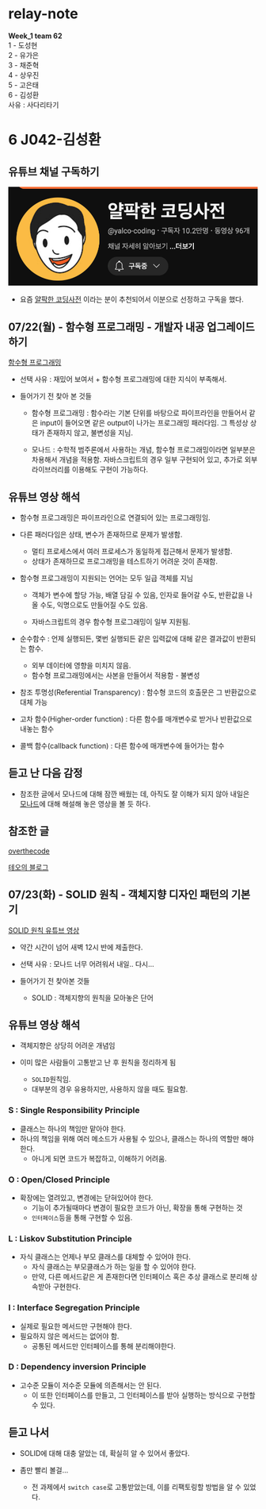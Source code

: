 # relay-note  

**Week_1 team 62**  
1 - 도성현  
2 - 유가은  
3 - 채준혁  
4 - 상우진  
5 - 고은태  
6 - 김성환  
사유 : 사다리타기  




# 6 J042-김성환

## 유튜브 채널 구독하기

![얄팍한 코딩사전](./img/J042-01.png)

- 요즘 [얄팍한 코딩사전](https://www.youtube.com/@yalco-coding) 이라는 분이 추천되어서 이분으로 선정하고 구독을 했다.

## 07/22(월) - 함수형 프로그래밍 - 개발자 내공 업그레이드 하기

[함수형 프로그래밍](https://youtu.be/UZUBfwiXXPA?feature=shared)

- 선택 사유 : 재밌어 보여서 + 함수형 프로그래밍에 대한 지식이 부족해서.

- 들어가기 전 찾아 본 것들

	- 함수형 프로그래밍 : 함수라는 기본 단위를 바탕으로 파이프라인을 만들어서 같은 input이 들어오면 같은 output이 나가는 프로그래밍 패러다임. 그 특성상 상태가 존재하지 않고, 불변성을 지님.

	- 모나드 : 수학적 범주론에서 사용하는 개념, 함수형 프로그래밍이라면 일부분은 차용해서 개념을 적용함. 자바스크립트의 경우 일부 구현되어 있고, 추가로 외부 라이브러리를 이용해도 구현이 가능하다.

## 유튜브 영상 해석

- 함수형 프로그래밍은 파이프라인으로 연결되어 있는 프로그래밍임.
- 다른 패러다임은 상태, 변수가 존재하므로 문제가 발생함.
	- 멀티 프로세스에서 여러 프로세스가 동일하게 접근해서 문제가 발생함.
	- 상태가 존재하므로 프로그래밍을 테스트하기 어려운 것이 존재함.

- 함수형 프로그래밍이 지원되는 언어는 모두 일급 객체를 지님

	- 객체가 변수에 할당 가능, 배열 담길 수 있음, 인자로 들어갈 수도, 반환값을 나올 수도, 익명으로도 만들어질 수도 있음.

	- 자바스크립트의 경우 함수형 프로그래밍이 일부 지원됨.

- 순수함수 : 언제 실행되든, 몇번 실행되든 같은 입력값에 대해 같은 결과값이 반환되는 함수.
	- 외부 데이터에 영향을 미치지 않음.
	- 함수형 프로그래밍에서는 사본을 만들어서 적용함 - 불변성

- 참조 투명성(Referential Transparency) : 함수형 코드의 호출문은 그 반환값으로 대체 가능

- 고차 함수(Higher-order function) : 다른 함수를 매개변수로 받거나 반환값으로 내놓는 함수

- 콜백 함수(callback function) : 다른 함수에 매개변수에 들어가는 함수

## 듣고 난 다음 감정

- 참조한 글에서 모나드에 대해 잠깐 배웠는 데, 아직도 잘 이해가 되지 않아 내일은 [모나드](https://youtu.be/_k7102uGOco?feature=shared)에 대해 해설해 놓은 영상을 볼 듯 하다.

## 참조한 글
[overthecode](https://overthecode.io/i-am-js-developer-and-still-dont-know-monad/)

[테오의 블로그](https://velog.io/@teo/functional-programming)

## 07/23(화) - SOLID 원칙 - 객체지향 디자인 패턴의 기본기

[SOLID 원칙 유튜브 영상](https://youtu.be/4O6k9GN8FPo?feature=shared)

- 약간 시간이 넘어 새벽 12시 반에 제출한다.

- 선택 사유 : 모나드 너무 어려워서 내일.. 다시...

- 들어가기 전 찾아본 것들

	- SOLID : 객체지향의 원칙을 모아놓은 단어

## 유튜브 영상 해석

- 객체지향은 상당히 어려운 개념임

- 이미 많은 사람들이 고통받고 난 후 원칙을 정리하게 됨
	- `SOLID`원칙임.
	- 대부분의 경우 유용하지만, 사용하지 않을 때도 필요함.

### S : Single Responsibility Principle

- 클래스는 하나의 책임만 맡아야 한다.
- 하나의 책임을 위해 여러 메소드가 사용될 수 있으나, 
 클래스는 하나의 역할만 해야 한다.
	- 아니게 되면 코드가 복잡하고, 이해하기 어려움.

### O : Open/Closed Principle

- 확장에는 열려있고, 변경에는 닫혀있어야 한다.
	- 기능이 추가될때마다 변경이 필요한 코드가 아닌, 확장을 통해 구현하는 것
	- `인터페이스`등을 통해 구현할 수 있음.

### L : Liskov Substitution Principle

- 자식 클래스는 언제나 부모 클래스를 대체할 수 있어야 한다.
	- 자식 클래스는 부모클래스가 하는 일을 할 수 있어야 한다.
	- 만약, 다른 메서드같은 게 존재한다면 인터페이스 혹은 추상 클래스로 분리해 상속받아 구현한다.

### I : Interface Segregation Principle

- 실제로 필요한 메서드만 구현해야 한다.
- 필요하지 않은 메서드는 없어야 함.
	- 공통된 메서드만 인터페이스를 통해 분리해야한다.

### D : Dependency inversion Principle

- 고수준 모듈이 저수준 모듈에 의존해서는 안 된다.
	- 이 또한 인터페이스를 만들고, 그 인터페이스를 받아 실행하는 방식으로 구현할 수 있다.

## 듣고 나서

- SOLID에 대해 대충 알았는 데, 확실히 알 수 있어서 좋았다.

- 좀만 빨리 볼걸...
	- 전 과제에서 `switch case`로 고통받았는데, 이를 리팩토링할 방법을 알 수  있었다.
